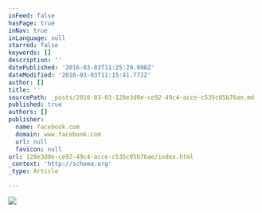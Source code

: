 ```yaml
---
inFeed: false
hasPage: true
inNav: true
inLanguage: null
starred: false
keywords: []
description: ''
datePublished: '2016-03-03T11:25:29.998Z'
dateModified: '2016-03-03T11:15:41.772Z'
author: []
title: ''
sourcePath: _posts/2016-03-03-128e3d0e-ce92-49c4-acce-c535c05b76ae.md
published: true
authors: []
publisher:
  name: facebook.com
  domain: www.facebook.com
  url: null
  favicon: null
url: 128e3d0e-ce92-49c4-acce-c535c05b76ae/index.html
_context: 'http://schema.org'
_type: Article

---
```

![](https://s3-us-west-2.amazonaws.com/the-grid-img/p/5fc49e3a1d79efc6c4577cd7c078a2b6d133714f.jpg)